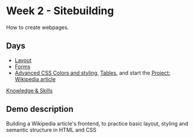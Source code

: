 # Week 2 - Sitebuilding
How to create webpages.

## Days
- [Layout](1-layout)
- [Forms](2-forms)
- [Advanced CSS Colors and styling](https://github.com/greenfox-academy/teaching-materials/tree/master/html-css/advanced-css), [Tables](https://github.com/greenfox-academy/teaching-materials/tree/master/html-css/html-tables), and start the [Project: Wikipedia article](https://github.com/greenfox-academy/teaching-materials/tree/master/html-css/project-wikipedia)

[Knowledge & Skills](https://github.com/greenfox-academy/teaching-materials/blob/master/html-css/knowledge-skills.md)

## Demo description
Building a Wikipedia article's frontend, to practice basic layout, styling and semantic structure in HTML and CSS
